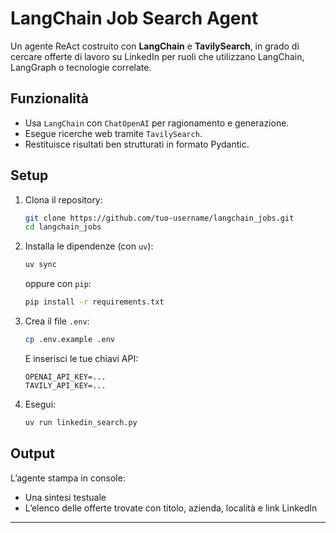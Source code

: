 # LangChain Job Search Agent

Un agente ReAct costruito con **LangChain** e **TavilySearch**, in grado di cercare offerte di lavoro su LinkedIn
per ruoli che utilizzano LangChain, LangGraph o tecnologie correlate.

## Funzionalità
- Usa `LangChain` con `ChatOpenAI` per ragionamento e generazione.
- Esegue ricerche web tramite `TavilySearch`.
- Restituisce risultati ben strutturati in formato Pydantic.

## Setup

1. Clona il repository:
   ```bash
   git clone https://github.com/tuo-username/langchain_jobs.git
   cd langchain_jobs
   ```

2. Installa le dipendenze (con `uv`):
   ```bash
   uv sync
   ```

   oppure con `pip`:
   ```bash
   pip install -r requirements.txt
   ```

3. Crea il file `.env`:
   ```bash
   cp .env.example .env
   ```

   E inserisci le tue chiavi API:
   ```
   OPENAI_API_KEY=...
   TAVILY_API_KEY=...
   ```

4. Esegui:
   ```bash
   uv run linkedin_search.py
   ```

## Output
L’agente stampa in console:
- Una sintesi testuale
- L’elenco delle offerte trovate con titolo, azienda, località e link LinkedIn

---
